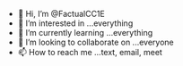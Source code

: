 - 👋 Hi, I’m @FactualCC1E
- 👀 I’m interested in ...everything
- 🌱 I’m currently learning ...everything
- 💞️ I’m looking to collaborate on ...everyone
- 📫 How to reach me ...text, email, meet

<!---
FactualCC1E/FactualCC1E is a ✨ special ✨ repository because its `README.md` (this file) appears on your GitHub profile.
You can click the Preview link to take a look at your changes.
--->
